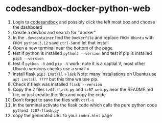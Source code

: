 # codesandbox-docker-python-web

1. Login to [codesandbox](https://codesandbox.io/dashboard/recent)  and possibly click the left most box and choose the dashboard
2. Create a devbox and search for "docker"
3. In the ```.devcontainer``` find the ```Dockerfile``` and replace ```FROM Ubuntu``` with ```FROM python:3.12``` save ```ctrl-S```and let that install
4. Open a new terminal near the bottom of the page.
7. test if python is installed ```python3 --version``` and test if pip is installed ```pip3 --version```
5. test if ```python -V``` and ```pip -V``` work, note it is a captial V, most other Ubuntu versions checks use a small v
8. install flask   ```pip3 install Flask```  Note: many installations on Ubuntu use ```apt install ????``` but this time we use pip.
9. Check if flask was installed ```flask --version```
10. Copy the 2 files ```tz07-flask.py``` and ```tz07-web.py``` near the README.md file, or just creatte the files and copy the code
11. Don't forget to save the files with ```ctrl-s```
12. In the terminal activate the flask code which calls the pure python code ```python3 tz07-flask.py```
13. copy the generated URL to your ```index.html``` page
